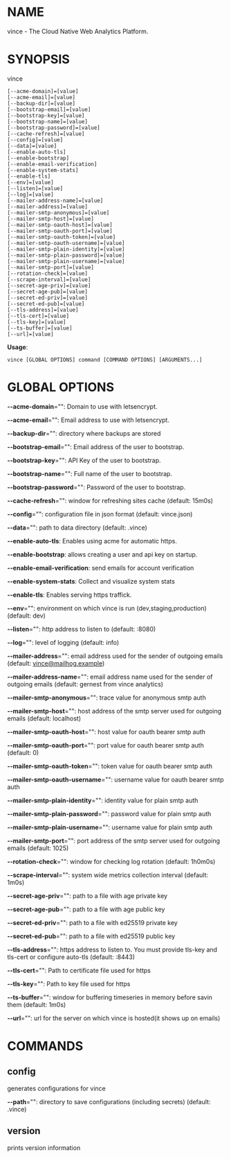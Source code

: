 # NAME

vince - The Cloud Native Web Analytics Platform.

# SYNOPSIS

vince

```
[--acme-domain]=[value]
[--acme-email]=[value]
[--backup-dir]=[value]
[--bootstrap-email]=[value]
[--bootstrap-key]=[value]
[--bootstrap-name]=[value]
[--bootstrap-password]=[value]
[--cache-refresh]=[value]
[--config]=[value]
[--data]=[value]
[--enable-auto-tls]
[--enable-bootstrap]
[--enable-email-verification]
[--enable-system-stats]
[--enable-tls]
[--env]=[value]
[--listen]=[value]
[--log]=[value]
[--mailer-address-name]=[value]
[--mailer-address]=[value]
[--mailer-smtp-anonymous]=[value]
[--mailer-smtp-host]=[value]
[--mailer-smtp-oauth-host]=[value]
[--mailer-smtp-oauth-port]=[value]
[--mailer-smtp-oauth-token]=[value]
[--mailer-smtp-oauth-username]=[value]
[--mailer-smtp-plain-identity]=[value]
[--mailer-smtp-plain-password]=[value]
[--mailer-smtp-plain-username]=[value]
[--mailer-smtp-port]=[value]
[--rotation-check]=[value]
[--scrape-interval]=[value]
[--secret-age-priv]=[value]
[--secret-age-pub]=[value]
[--secret-ed-priv]=[value]
[--secret-ed-pub]=[value]
[--tls-address]=[value]
[--tls-cert]=[value]
[--tls-key]=[value]
[--ts-buffer]=[value]
[--url]=[value]
```

**Usage**:

```
vince [GLOBAL OPTIONS] command [COMMAND OPTIONS] [ARGUMENTS...]
```

# GLOBAL OPTIONS

**--acme-domain**="": Domain to use with letsencrypt.

**--acme-email**="": Email address to use with letsencrypt.

**--backup-dir**="": directory where backups are stored

**--bootstrap-email**="": Email address of the user to bootstrap.

**--bootstrap-key**="": API Key of the user to bootstrap.

**--bootstrap-name**="": Full name of the user to bootstrap.

**--bootstrap-password**="": Password of the user to bootstrap.

**--cache-refresh**="": window for refreshing sites cache (default: 15m0s)

**--config**="": configuration file in json format (default: vince.json)

**--data**="": path to data directory (default: .vince)

**--enable-auto-tls**: Enables using acme for automatic https.

**--enable-bootstrap**: allows creating a user and api key on startup.

**--enable-email-verification**: send emails for account verification

**--enable-system-stats**: Collect and visualize system stats

**--enable-tls**: Enables serving https traffick.

**--env**="": environment on which vince is run (dev,staging,production) (default: dev)

**--listen**="": http address to listen to (default: :8080)

**--log**="": level of logging (default: info)

**--mailer-address**="": email address used for the sender of outgoing emails  (default: vince@mailhog.example)

**--mailer-address-name**="": email address name  used for the sender of outgoing emails  (default: gernest from vince analytics)

**--mailer-smtp-anonymous**="": trace value for anonymous smtp auth

**--mailer-smtp-host**="": host address of the smtp server used for outgoing emails (default: localhost)

**--mailer-smtp-oauth-host**="": host value for oauth bearer smtp auth

**--mailer-smtp-oauth-port**="": port value for oauth bearer smtp auth (default: 0)

**--mailer-smtp-oauth-token**="": token value for oauth bearer smtp auth

**--mailer-smtp-oauth-username**="": username value for oauth bearer smtp auth

**--mailer-smtp-plain-identity**="": identity value for plain smtp auth

**--mailer-smtp-plain-password**="": password value for plain smtp auth

**--mailer-smtp-plain-username**="": username value for plain smtp auth

**--mailer-smtp-port**="": port address of the smtp server used for outgoing emails (default: 1025)

**--rotation-check**="": window for checking log rotation (default: 1h0m0s)

**--scrape-interval**="": system wide metrics collection interval (default: 1m0s)

**--secret-age-priv**="": path to a file with  age private key

**--secret-age-pub**="": path to a file with  age public key

**--secret-ed-priv**="": path to a file with  ed25519 private key

**--secret-ed-pub**="": path to a file with  ed25519 public key

**--tls-address**="": https address to listen to. You must provide tls-key and tls-cert or configure auto-tls (default: :8443)

**--tls-cert**="": Path to certificate file used for https

**--tls-key**="": Path to key file used for https

**--ts-buffer**="": window for buffering timeseries in memory before savin them (default: 1m0s)

**--url**="": url for the server on which vince is hosted(it shows up on emails)


# COMMANDS

## config

generates configurations for vince

**--path**="": directory to save configurations (including secrets) (default: .vince)

## version

prints version information
